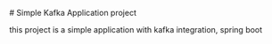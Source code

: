 # Simple Kafka Application project

this project is a simple application with kafka integration, spring boot